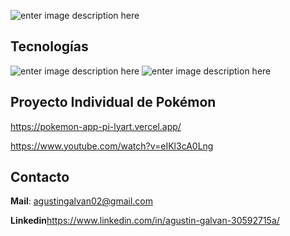 ![enter image description here](https://imagizer.imageshack.com/img923/999/rYleq9.jpg)




## Tecnologías

![enter image description here](https://user-images.githubusercontent.com/30186107/29488525-f55a69d0-84da-11e7-8a39-5476f663b5eb.png)
![enter image description here](https://imagizer.imageshack.com/img923/8821/8nFM4e.png)

## Proyecto Individual de Pokémon
https://pokemon-app-pi-lyart.vercel.app/

https://www.youtube.com/watch?v=eIKl3cA0Lng
## Contacto

**Mail**: agustingalvan02@gmail.com

**Linkedin**https://www.linkedin.com/in/agustin-galvan-30592715a/

